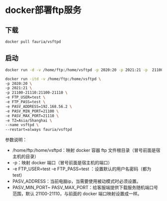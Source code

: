 # docker部署ftp服务

## 下载

```shell
docker pull fauria/vsftpd 
```

## 启动

```sh
docker run -d -v /home/ftp:/home/vsftpd -p 2020:20 -p 2021:21 -p  21100-21110:21100-21110 -e FTP_USER=test -e FTP_PASS=test -e PASV_ADDRESS=192.168.56.2 -e PASV_MIN_PORT=21100 -e PASV_MAX_PORT=21110 --name vsftpd -e TZ=Asia/Shanghai --restart=always fauria/vsftpd

docker run -itd -v /home/ftp:/home/vsftpd \
-p 2020:20 \
-p 2021:21 \
-p 21100-21110:21100-21110 \
-e FTP_USER=test \
-e FTP_PASS=test \
-e PASV_ADDRESS=192.168.56.2 \
-e PASV_MIN_PORT=21100 \
-e PASV_MAX_PORT=21110 \
-e TZ=Asia/Shanghai \
--name vsftpd \
--restart=always fauria/vsftpd
```

参数说明：

* /home/ftp:/home/vsftpd：映射 docker 容器 ftp 文件根目录（冒号前面是宿主机的目录）
* -p：映射 docker 端口（冒号前面是宿主机的端口）
* -e FTP_USER=test -e FTP_PASS=test ：设置默认的用户名密码（都为 test）
* PASV_ADDRESS：当前电脑ip，当需要使用被动模式时必须设置。
* PASV_MIN_PORT~ PASV_MAX_PORT：给客服端提供下载服务随机端口号范围，默认 21100-21110，与前面的 docker 端口映射设置成一样。

